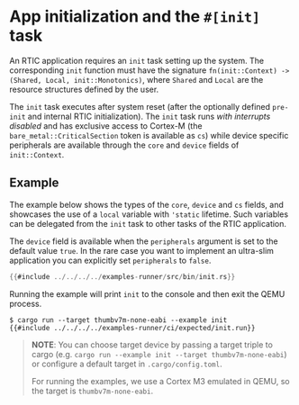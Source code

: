 # App initialization and the `#[init]` task

An RTIC application requires an `init` task setting up the system. The corresponding `init` function must have the
signature `fn(init::Context) -> (Shared, Local, init::Monotonics)`, where `Shared` and `Local` are the resource
structures defined by the user.

The `init` task executes after system reset (after the optionally defined `pre-init` and internal RTIC
initialization). The `init` task runs *with interrupts disabled* and has exclusive access to Cortex-M (the
`bare_metal::CriticalSection` token is available as `cs`) while device specific peripherals are available through
the `core` and `device` fields of `init::Context`.

## Example

The example below shows the types of the `core`, `device` and `cs` fields, and showcases the use of a `local`
variable with `'static` lifetime.
Such variables can be delegated from the `init` task to other tasks of the RTIC application.

The `device` field is available when the `peripherals` argument is set to the default value `true`.
In the rare case you want to implement an ultra-slim application you can explicitly set `peripherals` to `false`.

``` rust
{{#include ../../../../examples-runner/src/bin/init.rs}}
```

Running the example will print `init` to the console and then exit the QEMU process.

``` console
$ cargo run --target thumbv7m-none-eabi --example init
{{#include ../../../../examples-runner/ci/expected/init.run}}
```

> **NOTE**: You can choose target device by passing a target
> triple to cargo (e.g. `cargo run --example init --target thumbv7m-none-eabi`) or
> configure a default target in `.cargo/config.toml`.
>
> For running the examples, we use a Cortex M3 emulated in QEMU, so the target is `thumbv7m-none-eabi`.
